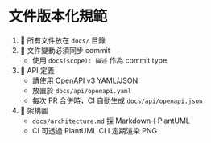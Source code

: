# 文件版本化規範

1. 📁 所有文件放在 `docs/` 目錄
2. 📝 文件變動必須同步 commit
   - 使用 `docs(scope): 描述` 作為 commit type
3. 🚧 API 定義
   - 請使用 OpenAPI v3 YAML/JSON
   - 放置於 `docs/api/openapi.yaml`
   - 每次 PR 合併時，CI 自動生成 `docs/api/openapi.json`
4. 🔄 架構圖
   - `docs/architecture.md` 採 Markdown＋PlantUML
   - CI 可透過 PlantUML CLI 定期渲染 PNG
